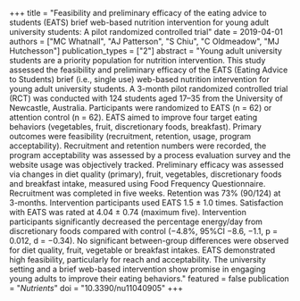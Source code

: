 +++
title = "Feasibility and preliminary efficacy of the eating advice to students (EATS) brief web-based nutrition intervention for young adult university students: A pilot randomized controlled trial"
date = 2019-04-01
authors = ["MC Whatnall", "AJ Patterson", "S Chiu", "C Oldmeadow", "MJ Hutchesson"]
publication_types = ["2"]
abstract = "Young adult university students are a priority population for nutrition intervention. This study assessed the feasibility and preliminary efficacy of the EATS (Eating Advice to Students) brief (i.e., single use) web-based nutrition intervention for young adult university students. A 3-month pilot randomized controlled trial (RCT) was conducted with 124 students aged 17–35 from the University of Newcastle, Australia. Participants were randomized to EATS (n = 62) or attention control (n = 62). EATS aimed to improve four target eating behaviors (vegetables, fruit, discretionary foods, breakfast). Primary outcomes were feasibility (recruitment, retention, usage, program acceptability). Recruitment and retention numbers were recorded, the program acceptability was assessed by a process evaluation survey and the website usage was objectively tracked. Preliminary efficacy was assessed via changes in diet quality (primary), fruit, vegetables, discretionary foods and breakfast intake, measured using Food Frequency Questionnaire. Recruitment was completed in five weeks. Retention was 73% (90/124) at 3-months. Intervention participants used EATS 1.5 ± 1.0 times. Satisfaction with EATS was rated at 4.04 ± 0.74 (maximum five). Intervention participants significantly decreased the percentage energy/day from discretionary foods compared with control (−4.8%, 95%CI −8.6, −1.1, p = 0.012, d = −0.34). No significant between-group differences were observed for diet quality, fruit, vegetable or breakfast intakes. EATS demonstrated high feasibility, particularly for reach and acceptability. The university setting and a brief web-based intervention show promise in engaging young adults to improve their eating behaviors."
featured = false
publication = "*Nutrients*"
doi = "10.3390/nu11040905"
+++

